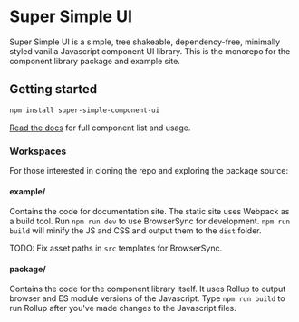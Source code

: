 # Super Simple UI

Super Simple UI is a simple, tree shakeable, dependency-free, minimally styled vanilla Javascript component UI library. This is the monorepo for the component library package and example site.

## Getting started

```bash
npm install super-simple-component-ui
```

[Read the docs](https://ui.josephmasongsong.com) for full component list and usage.

### Workspaces

For those interested in cloning the repo and exploring the package source:

#### example/

Contains the code for documentation site. The static site uses Webpack as a build tool. Run `npm run dev` to use BrowserSync for development. `npm run build` will minify the JS and CSS and output them to the `dist` folder.

TODO: Fix asset paths in `src` templates for BrowserSync.

#### package/

Contains the code for the component library itself. It uses Rollup to output browser and ES module versions of the Javascript. Type `npm run build` to run Rollup after you've made changes to the Javascript files.
